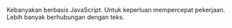 Kebanyakan berbasis JavaScript. Untuk keperluan mempercepat pekerjaan. Lebih banyak berhubungan dengan teks.